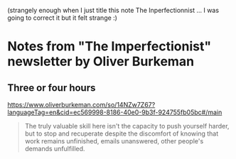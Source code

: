 
(strangely enough when I just title this note The Inperfectionnist ... I was going to correct it but it felt strange :)

# Notes from "The Imperfectionist" newsletter by Oliver Burkeman


## Three or four hours 
https://www.oliverburkeman.com/so/14NZw7Z67?languageTag=en&cid=ec569998-8186-40e0-9b3f-924755fb05bc#/main

> The truly valuable skill here isn't the capacity to push yourself harder, but to stop and recuperate despite the discomfort of knowing that work remains unfinished, emails unanswered, other people's demands unfulfilled. 


 